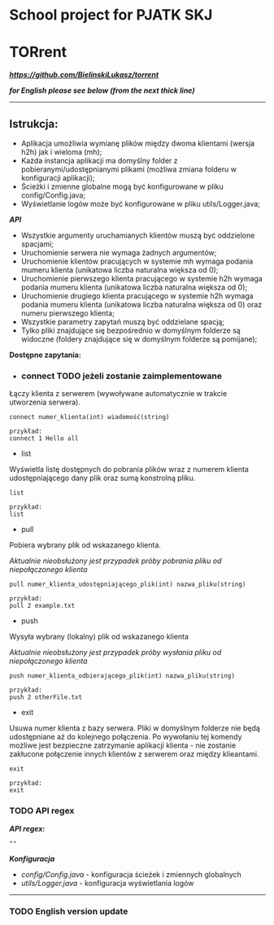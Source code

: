 # School project for PJATK SKJ 
# TORrent
***https://github.com/BielinskiLukasz/torrent***

***for English please see below (from the next thick line)***
****

Istrukcja:
-
- Aplikacja umożliwia wymianę plików między dwoma klientami (wersja h2h) jak i wieloma (mh);
- Każda instancja aplikacji ma domyślny folder z pobieranymi/udostępnianymi plikami (możliwa zmiana folderu w konfiguracji aplikacji);
- Ścieżki i zmienne globalne mogą być konfigurowane w pliku config/Config.java;
- Wyświetlanie logów może być konfigurowane w pliku utils/Logger.java;

***API***
- Wszystkie argumenty uruchamianych klientów muszą być oddzielone spacjami;
- Uruchomienie serwera nie wymaga żadnych argumentów;
- Uruchomienie klientów pracujących w systemie mh wymaga podania mumeru klienta (unikatowa liczba naturalna większa od 0);
- Uruchomienie pierwszego klienta pracującego w systemie h2h wymaga podania mumeru klienta (unikatowa liczba naturalna większa od 0);
- Uruchomienie drugiego klienta pracującego w systemie h2h wymaga podania mumeru klienta (unikatowa liczba naturalna większa od 0) oraz numeru pierwszego klienta;
- Wszystkie parametry zapytań muszą być oddzielane spacją;
- Tylko pliki znajdujące się bezpośrednio w domyślnym folderze są widoczne (foldery znajdujące się w domyślnym folderze są pomijane);

**Dostępne zapytania:**

- ### connect TODO jeżeli zostanie zaimplementowane

Łączy klienta z serwerem (wywoływane automatycznie w trakcie utworzenia serwera).
````
connect numer_klienta(int) wiadomość(string)

przykład:
connect 1 Hello all
````

- list

Wyświetla listę dostępnych do pobrania plików wraz z numerem klienta udostępniającego dany plik oraz sumą konstrolną pliku.
````
list

przykład:
list
````

- pull

Pobiera wybrany plik od wskazanego klienta.

*Aktualnie nieobsłużony jest przypadek próby pobrania pliku od niepołączonego klienta*
````
pull numer_klienta_udostępniającego_plik(int) nazwa_pliku(string)

przykład:
pull 2 example.txt
````

- push

Wysyła wybrany (lokalny) plik od wskazanego klienta

*Aktualnie nieobsłużony jest przypadek próby wysłania pliku od niepołączonego klienta*
````
push numer_klienta_odbierającego_plik(int) nazwa_pliku(string)

przykład:
push 2 otherFile.txt
````

- exit

Usuwa numer klienta z bazy serwera. Pliki w domyślnym folderze nie będą udostępniane aż do kolejnego połączenia. Po wywołaniu tej komendy możliwe jest bezpieczne zatrzymanie aplikacji klienta - nie zostanie zakłucone połączenie innych klientów z serwerem oraz między klieantami. 
````
exit

przykład:
exit
````

### TODO API regex
***API regex:***
````
""
````

***Konfiguracja***
- _config/Config.java_ - konfiguracja ścieżek i zmiennych globalnych
- _utils/Logger.java_ - konfiguracja wyświetlania logów

****
### TODO English version update
